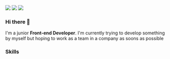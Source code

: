 <img src="https://img.shields.io/badge/Notion-3DDC84?style=flat-square&logo=Android&logoColor=lightgrey&color=yello"/> <img src="https://img.shields.io/badge/deokmin.lee92@gmail.com-3DDC84?style=flat-square&logo=Android&logoColor=red&color=red"/> <img src="https://img.shields.io/badge/Linkedin-3DDC84?style=flat-square&logo=Android&logoColor=blue&color=blue"/>

### Hi there 👋
I'm a junior **Front-end Developer**. 
I'm currently trying to develop something by myself but hoping to work as a team in a company as soons as possible

### Skills 



<!--

Here are some ideas to get you started:

- 🔭 I’m currently working on my web application (coming soon)
- 🌱 I’m currently learning Sass and React
- 👯 I’m looking to collaborate on ...
- 🤔 I’m looking for help with ...
- 💬 Ask me about ...
- 📫 How to reach me: deokmin.lee92@gmail.com;https://www.linkedin.com/in/deokminlee92/
- ⚡ Fun fact: ...
-->
